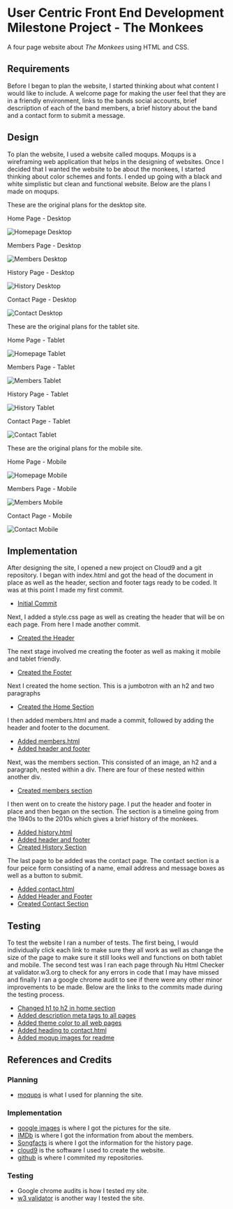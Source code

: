 # User Centric Front End Development Milestone Project - The Monkees

A four page website about *The Monkees* using HTML and CSS.

## Requirements

Before I began to plan the website, I started thinking about what content I would
like to include. A welcome page for making the user feel that they are in a friendly
environment, links to the bands social accounts, brief descriiption of each of the
band members, a brief history about the band and a contact form to submit a message.

## Design

To plan the website, I used a website called moqups.  Moqups is a wireframing
web application that helps in the designing of websites. Once I decided that I
wanted the website to be about the monkees, I started thinking about color
schemes and fonts. I ended up going with a black and white simplistic but clean
and functional website. Below are the plans I made on moqups.

These are the original plans for the desktop site.

Home Page - Desktop

![Homepage Desktop](/assets/moqups-img/Home-D.jpg/)

Members Page - Desktop

![Members Desktop](assets/moqups-img/Members-D.jpg/)

History Page - Desktop

![History Desktop](assets/moqups-img/History-D.jpg/)

Contact Page - Desktop

![Contact Desktop](assets/moqups-img/Contact-D.jpg/)

These are the original plans for the tablet site.

Home Page - Tablet

![Homepage Tablet](assets/moqups-img/Home-T.jpg/)

Members Page - Tablet

![Members Tablet](assets/moqups-img/Members-T.jpg/)

History Page - Tablet

![History Tablet](assets/moqups-img/History-T.jpg/)

Contact Page - Tablet

![Contact Tablet](assets/moqups-img/Contact-T.jpg/)

These are the original plans for the mobile site.

Home Page - Mobile

![Homepage Mobile](assets/moqups-img/Home-M.jpg/)

Members Page - Mobile

![Members Mobile](assets/moqups-img/Members-M.jpg/)

Contact Page - Mobile

![Contact Mobile](assets/moqups-img/Contact-M.jpg/)

## Implementation

After designing the site, I opened a new project on Cloud9 and a git repository.
I began with index.html and got the head of the document in place as well as the
header, section and footer tags ready to be coded. It was at this point I made
my first commit.     
- [Initial Commit](https://github.com/kevinheywood/the-monkees/commit/e9a74e9a2096ceab9ff922a53ae4f667eff9a526)

Next, I added a style.css page as well as creating the header that will be on each
page. From here I made another commit.     
- [Created the Header](https://github.com/kevinheywood/the-monkees/commit/62f1bfff5da750ff94930b90b7096ef3a2698f85)

The next stage involved me creating the footer as well as making it mobile and tablet
friendly.     
- [Created the Footer](https://github.com/kevinheywood/the-monkees/commit/1fad07113b1ec8fcff34362f69fa66fa93c7d594)

Next I created the home section.  This is a jumbotron with an h2 and two paragraphs     
- [Created the Home Section](https://github.com/kevinheywood/the-monkees/commit/5478db8f60edd51460952bb54e345b67d4c52bad)

I then added members.html and made a commit, followed by adding the header and footer
to the document.     
- [Added members.html](https://github.com/kevinheywood/the-monkees/commit/07c33f99e6376be11ec64e1a2b7eb9b8f695c213)     
- [Added header and footer](https://github.com/kevinheywood/the-monkees/commit/bc313219445c506a1e90496ac845ba8c12c22e5c)

Next, was the members section.  This consisted of an image, an h2 and a paragraph,
nested within a div.  There are four of these nested within another div.
- [Created members section](https://github.com/kevinheywood/the-monkees/commit/88023bbd06f6bbfbd14ff6e7a670e500772946d3)

I then went on to create the history page. I put the header and footer in place and
then began on the section. The section is a timeline going from the 1940s to the
2010s which gives a brief history of the monkees.
- [Added history.html](https://github.com/kevinheywood/the-monkees/commit/934e6a73a7cd79411550cb21c90f52186cdcc3de)     
- [Added header and footer](https://github.com/kevinheywood/the-monkees/commit/8ae75c71f0c409186845f73ac325ef9e76be3564)    
- [Created History Section](https://github.com/kevinheywood/the-monkees/commit/39d39b8c04024a27a61d51f3e17e2921e975cfce)

The last page to be added was the contact page. The contact section is a four peice
form consisting of a name, email address and message boxes as well as a button to
submit.
- [Added contact.html](https://github.com/kevinheywood/the-monkees/commit/727cfaaaf0f6f9edbcac27cbc3c5838b726a79fc)    
- [Added Header and Footer](https://github.com/kevinheywood/the-monkees/commit/2c2fd1cac9f93f1f25a5f6cc14316c4b6d651ae0)   
- [Created Contact Section](https://github.com/kevinheywood/the-monkees/commit/824f09f8f0cffbfb3de254a59bf3dba6a4baab76)

## Testing

To test the website I ran a number of tests. The first being, I would individually click
each link to make sure they all work as well as change the size of the page to make sure
it still looks well and functions on both tablet and mobile. The second test was I ran
each page through Nu Html Checker at validator.w3.org to check for any errors in code that
I may have missed and finally I ran a google chrome audit to see if there were any other
minor improvements to be made. Below are the links to the commits made during the testing
process.     
- [Changed h1 to h2 in home section](https://github.com/kevinheywood/the-monkees/commit/2e301ce7de8c528da71a645d4eaa1ed141c09b2d)     
- [Added description meta tags to all pages](https://github.com/kevinheywood/the-monkees/commit/1f78f377fd1ddd8e865f9ffcc7751d0513ed66de)     
- [Added theme color to all web pages](https://github.com/kevinheywood/the-monkees/commit/cb038bb640276ad0426dead14028209d9ee57f43)     
- [Added heading to contact.html](https://github.com/kevinheywood/the-monkees/commit/10c114b8e75e156994d9c2ec24ee1c3f03b688b5)     
- [Added moqup images for readme](https://github.com/kevinheywood/the-monkees/commit/89be8ef46ced9a2872e74ffd93bab687b332cee4)

## References and Credits

### Planning

- [moqups](www.moqups.com/) is what I used for planning the site. 

### Implementation

- [google images](https://images.google.com/) is where I got the pictures for the site.     
- [IMDb](https://www.imdb.com/) is where I got the information from about the members.     
- [Songfacts](https://calendar.songfacts.com) is where I got the information for the history page.
- [cloud9](https://c9.io/login) is the software I used to create the website.
- [github](https://github.com) is where I commited my repositories.

### Testing

- Google chrome audits is how I tested my site.   
- [w3 validator](https://validator.w3.org) is another way I tested the site.

